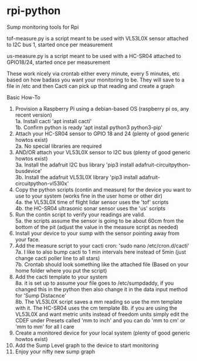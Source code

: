 # rpi-python
Sump monitoring tools for Rpi

tof-measure.py is a script meant to be used with VL53L0X sensor attached to I2C bus 1, started once per measurement

us-measure.py is a script meant to be used with a HC-SR04 attached to GPIO18/24, started once per measurement 

These work nicely via crontab either every minute, every 5 minutes, etc based on how badass you want your monitoring to be.  They will save to a file in /etc and then Cacti can pick up that reading and create a graph

Basic How-To

1.  Provision a Raspberry Pi using a debian-based OS (raspberry pi os, any recent version)  
    1a.  Install cacti 'apt install cacti'  
    1b.  Confirm python is ready 'apt install python3 python3-pip'  
2.  Attach your HC-SR04 sensor to GPIO 18 and 24 (plenty of good generic howtos exist)  
    2a. No special libraries are required  
3.  AND/OR attach your VL53L0X sensor to I2C bus (plenty of good generic howtos exist)   
    3a. Install the adafruit I2C bus library 'pip3 install adafruit-circuitpython-busdevice'  
    3b. Install the adafruit VL53L0X library 'pip3 install adafruit-circuitpython-vl53l0x'  
4.  Copy the python scripts (contin and measure) for the device you want to use to your system (works fine in the user home or other dir)  
    4a. the VL53L0X time of flight lidar sensor uses the 'tof' scripts  
    4b. the HC-SR04 ultrasonic sonar sensor uses the 'us' scripts  
5.  Run the contin script to verify your readings are valid.  
    5a. the scripts assume the sensor is going to be about 60cm from the bottom of the pit (adjust the value in the measure script as needed)  
6.  Install your device to your sump with the sensor pointing away from your face.  
7.  Add the measure script to your cacti cron: 'sudo nano /etc/cron.d/cacti'  
    7a. I like to also bump cacti to 1 min intervals here instead of 5min (just change cacti poller line to all stars)  
    7b. Crontab should look something like the attached file (Based on your home folder where you put the script)  
8.  Add the cacti template to your system  
    8a. it is set up to assume your file goes to /etc/sumpdaddy, if you changed this in the python then also change it in the data input method for 'Sump Distacnce'  
    8b. The VL53L0X script saves a mm reading so use the mm template with it. The HC-SR04 uses the cm template
    8b. if you are using the VL53L0X and want metric units instead of freedom units simply edit the CDEF under Presets called 'mm to inch' and you can do 'mm to cm' or 'mm to mm' for all I care  
9.  Create a monitored device for your local system (plenty of good generic howtos exist)  
10. Add the Sump Level graph to the device to start monitoring  
11. Enjoy your nifty new sump graph  
